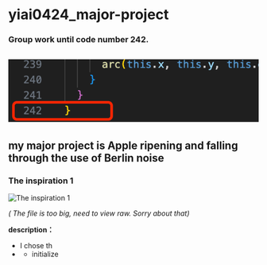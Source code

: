 # yiai0424_major-project

### Group work until code number 242.
![The inspiration 1](readImages/code_number.png)
---

## my major project is Apple ripening and falling through the use of Berlin noise

### The inspiration 1

![The inspiration 1](readImages/inspiration1.png)

*( The file is too big, need to view raw. Sorry about that)*

**description：**
* I chose th
*    - initialize